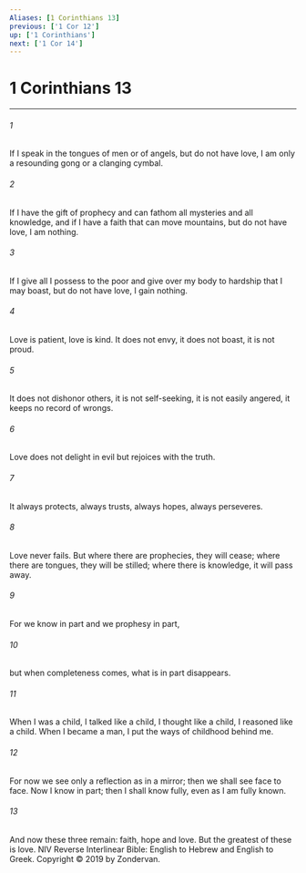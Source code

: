 ```yaml
---
Aliases: [1 Corinthians 13]
previous: ['1 Cor 12']
up: ['1 Corinthians']
next: ['1 Cor 14']
---
```

# 1 Corinthians 13

***


###### 1 
If I speak in the tongues of men or of angels, but do not have love, I am only a resounding gong or a clanging cymbal. 

###### 2 
If I have the gift of prophecy and can fathom all mysteries and all knowledge, and if I have a faith that can move mountains, but do not have love, I am nothing. 

###### 3 
If I give all I possess to the poor and give over my body to hardship that I may boast, but do not have love, I gain nothing. 

###### 4 
Love is patient, love is kind. It does not envy, it does not boast, it is not proud. 

###### 5 
It does not dishonor others, it is not self-seeking, it is not easily angered, it keeps no record of wrongs. 

###### 6 
Love does not delight in evil but rejoices with the truth. 

###### 7 
It always protects, always trusts, always hopes, always perseveres. 

###### 8 
Love never fails. But where there are prophecies, they will cease; where there are tongues, they will be stilled; where there is knowledge, it will pass away. 

###### 9 
For we know in part and we prophesy in part, 

###### 10 
but when completeness comes, what is in part disappears. 

###### 11 
When I was a child, I talked like a child, I thought like a child, I reasoned like a child. When I became a man, I put the ways of childhood behind me. 

###### 12 
For now we see only a reflection as in a mirror; then we shall see face to face. Now I know in part; then I shall know fully, even as I am fully known. 

###### 13 
And now these three remain: faith, hope and love. But the greatest of these is love. NIV Reverse Interlinear Bible: English to Hebrew and English to Greek. Copyright © 2019 by Zondervan.
